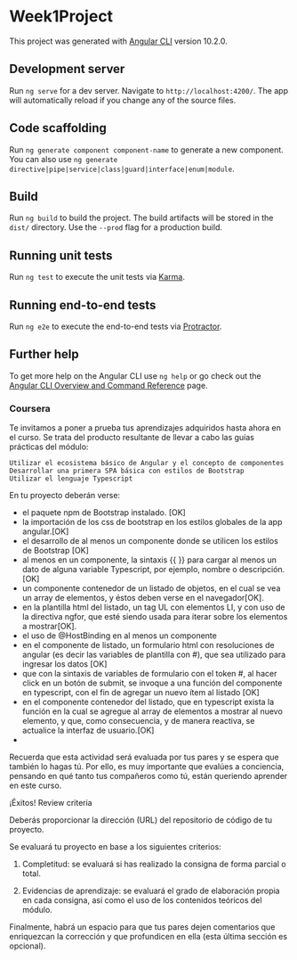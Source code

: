 # Week1Project

This project was generated with [Angular CLI](https://github.com/angular/angular-cli) version 10.2.0.

## Development server

Run `ng serve` for a dev server. Navigate to `http://localhost:4200/`. The app will automatically reload if you change any of the source files.

## Code scaffolding

Run `ng generate component component-name` to generate a new component. You can also use `ng generate directive|pipe|service|class|guard|interface|enum|module`.

## Build

Run `ng build` to build the project. The build artifacts will be stored in the `dist/` directory. Use the `--prod` flag for a production build.

## Running unit tests

Run `ng test` to execute the unit tests via [Karma](https://karma-runner.github.io).

## Running end-to-end tests

Run `ng e2e` to execute the end-to-end tests via [Protractor](http://www.protractortest.org/).

## Further help

To get more help on the Angular CLI use `ng help` or go check out the [Angular CLI Overview and Command Reference](https://angular.io/cli) page.


### Coursera 

Te invitamos a poner a prueba tus aprendizajes adquiridos hasta ahora en el curso. Se trata del producto resultante de llevar a cabo las guías prácticas del módulo:

    Utilizar el ecosistema básico de Angular y el concepto de componentes
    Desarrollar una primera SPA básica con estilos de Bootstrap
    Utilizar el lenguaje Typescript

En tu proyecto deberán verse:

   -  el paquete npm de Bootstrap instalado. [OK]
   -  la importación de los css de bootstrap en los estilos globales de la app angular.[OK]
   -  el desarrollo de al menos un componente donde se utilicen los estilos de Bootstrap [OK]
   -  al menos en un componente, la sintaxis {{ }} para cargar al menos un dato de alguna variable Typescript, por ejemplo, nombre o descripción. [OK]
   -  un componente contenedor de un listado de objetos, en el cual se vea un array de elementos, y éstos deben verse en el navegador[OK].
   -  en la plantilla html del listado, un tag UL con elementos LI, y con uso de la directiva ngfor, que esté siendo usada para iterar sobre los elementos a mostrar[OK].
   -  el uso de @HostBinding en al menos un componente
   -  en el componente de listado, un formulario html con resoluciones de angular (es decir las variables de plantilla con #), que sea utilizado para ingresar los datos [OK]
   -  que con la sintaxis de variables de formulario con el token #, al hacer click en un botón de submit, se invoque a una función del componente en typescript, con el fin de agregar un nuevo ítem al listado [OK]
   -  en el componente contenedor del listado, que en typescript exista la función en la cual se agregue al array de elementos a mostrar al nuevo elemento, y que, como consecuencia, y de manera reactiva, se actualice la interfaz de usuario.[OK]
- 
Recuerda que esta actividad será evaluada por tus pares y se espera que también lo hagas tú. Por ello, es muy importante que evalúes a conciencia, pensando en qué tanto tus compañeros como tú, están queriendo aprender en este curso.

¡Éxitos!
Review criteria

Deberás proporcionar la dirección (URL) del repositorio de código de tu proyecto.

Se evaluará tu proyecto en base a los siguientes criterios:

1. Completitud: se evaluará si has realizado la consigna de forma parcial o total.

2. Evidencias de aprendizaje: se evaluará el grado de elaboración propia en cada consigna, así como el uso de los contenidos teóricos del módulo.

Finalmente, habrá un espacio para que tus pares dejen comentarios que enriquezcan la corrección y que profundicen en ella (esta última sección es opcional).
